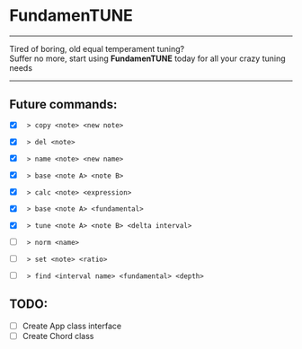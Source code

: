 # FundamenTUNE
- - -
Tired of boring, old equal temperament tuning?  
Suffer no more, start using **FundamenTUNE** today for all your crazy tuning needs
- - -

## Future commands:
- [x] ` > copy <note> <new note>`
- [x] ` > del <note>`
- [x] ` > name <note> <new name>`
- [x] ` > base <note A> <note B>`
- [x] ` > calc <note> <expression>`
- [x] ` > base <note A> <fundamental>`
- [x] ` > tune <note A> <note B> <delta interval>`
- [ ] ` > norm <name>`
- [ ] ` > set <note> <ratio>`
- [ ] ` > find <interval name> <fundamental> <depth>`


## TODO:
- [ ] Create App class interface
- [ ] Create Chord class
